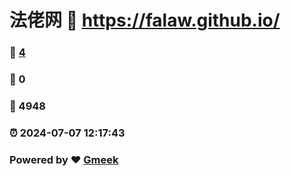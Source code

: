 # 法佬网 :link: https://falaw.github.io/ 
### :page_facing_up: [4](https://falaw.github.io//tag.html) 
### :speech_balloon: 0 
### :hibiscus: 4948 
### :alarm_clock: 2024-07-07 12:17:43 
### Powered by :heart: [Gmeek](https://github.com/Meekdai/Gmeek)
